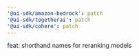 ```yaml
---
'@ai-sdk/amazon-bedrock': patch
'@ai-sdk/togetherai': patch
'@ai-sdk/cohere': patch
---
```


feat: shorthand names for reranking models
